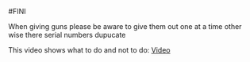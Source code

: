 #FINI 



When giving guns please be aware to give them out one at a time other wise there serial numbers dupucate 

This video shows what to do and not to do:
[Video](https://youtu.be/WD37QqBdprk)
